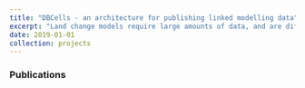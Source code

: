 ```yaml
---
title: "DBCells - an architecture for publishing linked modelling data"
excerpt: "Land change models require large amounts of data, and are difficult to be reproduced, as well as to be reused. Some initiatives to open and link data increase the reproducibility of scientific experiments and data reuse. One pillar of the linked data concept is the use of Uniform Resource Identifier (URI). In this paper, we propose DBCells – an architecture for publication of a global cellular space where each cell has a URI. This new approach will allow comparison, reproduction and the reuse of models and data (www.dbcells.org)."
date: 2019-01-01
collection: projects
---
```


### Publications
